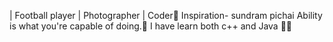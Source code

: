 | Football player | Photographer | Coder📍
Inspiration- sundram pichai
Ability is what you're capable of doing.🏅
I have learn both c++ and Java 🧑‍💻
